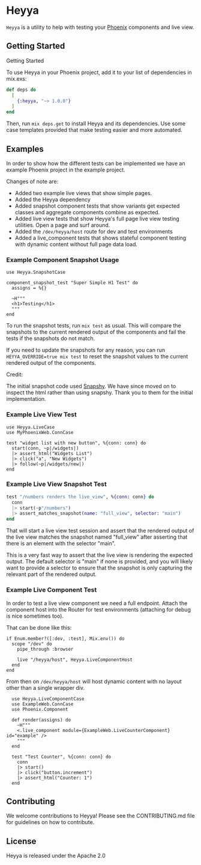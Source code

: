 # Heyya

`Heyya` is a utility to help with testing your [Phoenix](https://www.phoenixframework.org/) components and live view.

## Getting Started

Getting Started

To use Heyya in your Phoenix project, add it to your list of dependencies in mix.exs:

```elixir
def deps do
  [
    {:heyya, "~> 1.0.0"}
  ]
end
```

Then, run `mix deps.get` to install Heyya and its dependencies. Use some case templates provided that make testing easier and more automated.

## Examples

In order to show how the different tests can be
implemented we have an example Phoenix project in the example
project.

Changes of note are:

- Added two example live views that show simple pages.
- Added the Heyya dependency
- Added snapshot component tests that show variants get expected classes and aggregate components combine as expected.
- Added live view tests that show Heyya's full page live view testing utilities. Open a page and surf around.
- Added the `/dev/heyya/host` route for dev and test environments
- Added a live_component tests that shows stateful component testing with dynamic content without full page data load.

### Example Component Snapshot Usage

```
use Heyya.SnapshotCase

component_snapshot_test "Super Simple H1 Test" do
  assigns = %{}

  ~H"""
  <h1>Testing</h1>
  """
end
```

To run the snapshot tests, run `mix test` as usual. This will compare the snapshots to the current rendered output of the components and fail the tests if the snapshots do not match.

If you need to update the snapshots for any reason, you can run `HEYYA_OVERRIDE=true mix test` to reset the snapshot values to the current rendered output of the components.

Credit:

The initial snapshot code used [Snapshy](https://hex.pm/packages/snapshy). We have since moved on to inspect the html rather than using snapshy. Thank you to them for the initial implementation.

### Example Live View Test

```
use Heyya.LiveCase
use MyPhoenixWeb.ConnCase

test "widget list with new button", %{conn: conn} do
  start(conn, ~p|/widgets|)
  |> assert_html("Widgets List")
  |> click("a", "New Widgets")
  |> follow(~p|/widgets/new|)
end
```

### Example Live View Snapshot Test

```elixir
test "/numbers renders the live_view", %{conn: conn} do
  conn
  |> start(~p"/numbers")
  |> assert_matches_snapshot(name: "full_view", selector: "main")
end
```

That will start a live view test session and assert that the rendered output of the
live view matches the snapshot named "full_view" after asserting that there
is an element with the selector "main".

This is a very fast way to assert that the live view is rendering the expected
output. The default selector is "main" if none is provided, and you will likely
want to provide a selector to ensure that the snapshot is only capturing the relevant part of the rendered output.

### Example Live Component Test

In order to test a live view component we need a full
endpoint. Attach the component host into the Router for test
environments (attaching for debug is nice sometimes too).

That can be done like this:

```
if Enum.member?([:dev, :test], Mix.env()) do
  scope "/dev" do
    pipe_through :browser

    live "/heyya/host", Heyya.LiveComponentHost
  end
end
```

From then on `/dev/heyya/host` will host dynamic content with no layout other than a single wrapper div.

```
  use Heyya.LiveComponentCase
  use ExampleWeb.ConnCase
  use Phoenix.Component

  def render(assigns) do
    ~H"""
    <.live_component module={ExampleWeb.LiveCounterComponent} id="example" />
    """
  end

  test "Test Counter", %{conn: conn} do
    conn
    |> start()
    |> click("button.increment")
    |> assert_html("Counter: 1")
  end
```

## Contributing

We welcome contributions to Heyya! Please see the CONTRIBUTING.md file for guidelines on how to contribute.

## License

Heyya is released under the Apache 2.0

